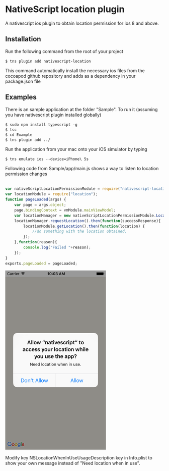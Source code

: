 # NativeScript location plugin

A nativescript ios plugin to obtain location permission for ios 8 and above.

## Installation

Run the following command from the root of your project

```
$ tns plugin add nativescript-location
```

This command automatically install the necessary ios files from the cocoapod github repository and adds as a dependency in your package.json file

## Examples

There is an sample application at the folder "Sample". To run it (assuming you have nativescript plugin installed globally) 

```
$ sudo npm install typescript -g
$ tsc
$ cd Example
$ tns plugin add ../
```

Run the application from your mac onto your iOS simulator by typing
```
$ tns emulate ios --device=iPhone\ 5s
```

Following code from Sample/app/main.js shows a way to listen to location permission changes

```js

var nativeScriptLocationPermissionModule = require("nativescript-location");
var locationModule = require("location");
function pageLoaded(args) {
    var page = args.object;
    page.bindingContext = vmModule.mainViewModel;
    var locationManager = new nativeScriptLocationPermissionModule.LocationManager();
    locationManager.requestLocation().then(function(successResponse){
        locationModule.getLocation().then(function(location) {
			//do something with the location obtained.
		});
    },function(reason){
        console.log("Failed "+reason);
    });
}
exports.pageLoaded = pageLoaded;
``` 
<img src="https://raw.githubusercontent.com/himajabaratam/nativescript-location/master/LocationPopup.png" width="320" />

Modify key NSLocationWhenInUseUsageDescription key in Info.plist to show your own message instead of "Need location when in use".